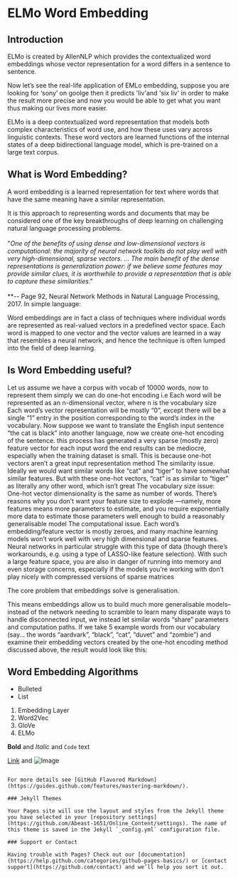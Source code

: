 
# ELMo Word Embedding
## Introduction

ELMo is created by AllenNLP which provides the contextualized word embeddings whose vector representation for a word differs in a sentence to sentence.

Now let’s see the real-life application of EMLo embedding, suppose  you are looking for ‘sony’ on goolge then it predicts 'liv'and 'six liv' in order to make the result more precise and now you would be able to get what you want thus making our lives more easier.

ELMo is a deep contextualized word representation that models both complex characteristics of word use, and how these uses vary across linguistic contexts. These word vectors are learned functions of the internal states of a deep bidirectional language model, which is pre-trained on a large text corpus.
## What is Word Embedding?

A word embedding is a learned representation for text where words that have the same meaning have a similar representation.

It is this approach to representing words and documents that may be considered one of the key breakthroughs of deep learning on challenging natural language processing problems.\
\
"*One of the benefits of using dense and low-dimensional vectors is computational: the majority of neural network toolkits do not play well with very high-dimensional, sparse vectors. … The main benefit of the dense representations is generalization power: if we believe some features may provide similar clues, it is worthwhile to provide a representation that is able to capture these similarities*."\
\
**-- Page 92, Neural Network Methods in Natural Language Processing, 2017.
In simple language:

Word embeddings are in fact a class of techniques where individual words are represented as real-valued vectors in a predefined vector space. Each word is mapped to one vector and the vector values are learned in a way that resembles a neural network, and hence the technique is often lumped into the field of deep learning.
## Is Word Embedding useful?
Let us assume we have a corpus with vocab of 10000 words, now to represent them simply we can do one-hot encoding i.e Each word will be represented as an n-dimensional vector, where n is the vocabulary size
Each word’s vector representation will be mostly “0”, except there will be a single “1” entry in the position corresponding to the word’s index in the vocabulary.
Now suppose we want to translate the English input sentence “the cat is black” into another language, now we create one-hot encoding of the sentence.
this process has generated a very sparse (mostly zero) feature vector for each input word
the end results can be mediocre, especially when the training dataset is small. This is because one-hot vectors aren’t a great input representation method
The similarity issue. Ideally we would want similar words like “cat” and “tiger” to have somewhat similar features. But with these one-hot vectors, “cat” is as similar to “tiger” as literally any other word, which isn’t great
The vocabulary size issue: One-hot vector dimensionality is the same as number of words. There’s reasons why you don’t want your feature size to explode —namely, more features means more parameters to estimate, and you require exponentially more data to estimate those parameters well enough to build a reasonably generalisable model
The computational issue. Each word’s embedding/feature vector is mostly zeroes, and many machine learning models won’t work well with very high dimensional and sparse features. Neural networks in particular struggle with this type of data (though there’s workarounds, e.g. using a type of LASSO-like feature selection). With such a large feature space, you are also in danger of running into memory and even storage concerns, especially if the models you’re working with don’t play nicely with compressed versions of sparse matrices

The core problem that embeddings solve is generalisation.

This means embeddings allow us to build much more generalisable models–instead of the network needing to scramble to learn many disparate ways to handle disconnected input, we instead let similar words “share” parameters and computation paths.
If we take 5 example words from our vocabulary (say… the words “aardvark”, “black”, “cat”, “duvet” and “zombie”) and examine their embedding vectors created by the one-hot encoding method discussed above, the result would look like this:
## Word Embedding Algorithms

- Bulleted
- List

1. Embedding Layer
2. Word2Vec
3. GloVe
4. ELMo

**Bold** and _Italic_ and `Code` text

[Link](url) and ![Image](src)
```

For more details see [GitHub Flavored Markdown](https://guides.github.com/features/mastering-markdown/).

### Jekyll Themes

Your Pages site will use the layout and styles from the Jekyll theme you have selected in your [repository settings](https://github.com/Abeast-1651/Online_Content/settings). The name of this theme is saved in the Jekyll `_config.yml` configuration file.

### Support or Contact

Having trouble with Pages? Check out our [documentation](https://help.github.com/categories/github-pages-basics/) or [contact support](https://github.com/contact) and we’ll help you sort it out.
